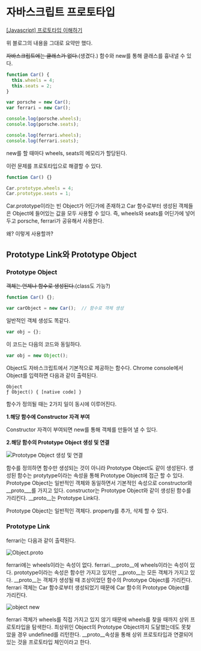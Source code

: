 # 자바스크립트 프로토타입

[[Javascript] 프로토타입 이해하기](https://medium.com/@bluesh55/javascript-prototype-%EC%9D%B4%ED%95%B4%ED%95%98%EA%B8%B0-f8e67c286b67)

위 블로그의 내용을 그대로 요약만 했다.

~~자바스크립트에는 클래스가 없다.~~(생겼다.)
함수와 new를 통해 클래스를 흉내낼 수 있다.

```js
function Car() {
  this.wheels = 4;
  this.seats = 2;
}

var porsche = new Car();
var ferrari = new Car();

console.log(porsche.wheels);
console.log(porsche.seats);

console.log(ferrari.wheels);
console.log(ferrari.seats);
```

new를 할 때마다 wheels, seats의 메모리가 할당된다.

이런 문제를 프로토타입으로 해결할 수 있다.

```js
function Car() {}

Car.prototype.wheels = 4;
Car.prototype.seats = 1;
```

Car.prototype이라는 빈 Object가 어딘가에 존재하고
Car 함수로부터 생성된 객체들은 Object에 들어있는 값을 모두 사용할 수 있다.
즉, wheels와 seats를 어딘가에 넣어두고 porsche, ferrari가 공유해서 사용한다.

왜? 이렇게 사용할까?

## Prototype Link와 Prototype Object

### Prototype Object

~~객체는 언제나 함수로 생성된다.~~(class도 가능?)

```js
function Car() {};

var carObject = new Car();  // 함수로 객체 생성
```

일반적인 객체 생성도 똑같다.

```js
var obj = {};
```

이 코드는 다음의 코드와 동일하다.

```js
var obj = new Object();
```

Object도 자바스크립트에서 기본적으로 제공하는 함수다.
Chrome console에서 Object를 입력하면 다음과 같이 출력된다.

```console
Object
ƒ Object() { [native code] }
```

함수가 정의될 때는 2가지 일이 동시에 이루어진다.

**1.해당 함수에 Constructor 자격 부여**

Constructor 자격이 부여되면 new를 통해 객체를 만들어 낼 수 있다.

**2.해당 함수의 Prototype Object 생성 및 연결**

![Prototype Object 생성 및 연결](https://drive.google.com/uc?export=view&id=1s5nEv7afUtNgr48IfKYUQtYFp1fVfvH6)

함수를 정의하면 함수만 생성되는 것이 아니라 Prototype Object도 같이 생성된다.
생성된 함수는 protytype이라는 속성을 통해 Prototype Object에 접근 할 수 있다.
Prototype Object는 일반적인 객체와 동일하면서 기본적인 속성으로 constructor와 __proto___를 가지고 있다.
constructor는 Prototype Object와 같이 생성된 함수를 가리킨다.
__proto__는 Prototype Link다.

Prototype Object는 일반적인 객체다.
property를 추가, 삭제 할 수 있다.

### Prototype Link

ferrari는 다음과 같이 출력된다.

![Object.proto](https://drive.google.com/uc?export=view&id=1q9MFq4EVH3hutUgEEbQ7ZURn5rRa3XAI)

ferrari에는 wheels이라는 속성이 없다.
ferrari.__proto__에 wheels이라는 속성이 있다.
prototype이라는 속성은 함수만 가지고 있지만 __proto__는 모든 객체가 가지고 있다.
__proto__는 객체가 생성될 때 조상이었던 함수의 Prototype Object를 가리킨다.
ferrari 객체는 Car 함수로부터 생성되었기 때문에 Car 함수의 Prototype Object를 가리킨다.

![object new](https://drive.google.com/uc?export=view&id=1qQDvZuecaQ-wY1GBmx75nDC69UCvsUeK)

ferrari 객체가 wheels를 직접 가지고 있지 않기 때문에 wheels를 찾을 때까지 상위 프로토타입을 탐색한다.
최상위인 Object의 Prototype Object까지 도달했는데도 못찾았을 경우 undefined를 리턴한다.
__proto__속성을 통해 상위 프로토타입과 연결되어 있는 것을 프로토타입 체인이라고 한다.
